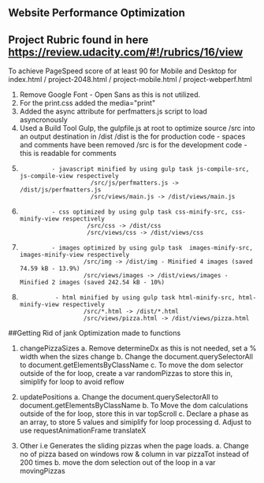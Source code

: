 ## Website Performance Optimization
## Project Rubric found in here https://review.udacity.com/#!/rubrics/16/view
To achieve PageSpeed score of at least 90 for Mobile and Desktop for index.html / project-2048.html / project-mobile.html / project-webperf.html

1. Remove Google Font - Open Sans as this is not utilized.
2. For the print.css added the media="print"
3. Added the async attribute for perfmatters.js script to load asyncronously
3. Used a Build Tool Gulp, the gulpfile.js at root to optimize source /src into an output destination in /dist
    /dist is the for production code  - spaces and comments have been removed
    /src is for the development code - this is readable for comments
4.              - javascript minified by using gulp task js-compile-src, js-compile-view respectively
                           /src/js/perfmatters.js -> /dist/js/perfmatters.js
                           /src/views/main.js -> /dist/views/main.js                      
5.              - css optimized by using gulp task css-minify-src, css-minify-view respectively
                          /src/css -> /dist/css
                          /src/views/css -> /dist/views/css
6.              - images optimized by using gulp task  images-minify-src, images-minify-view respectively
                         /src/img -> /dist/img - Minified 4 images (saved 74.59 kB - 13.9%)
                         /src/views/images -> /dist/views/images - Minified 2 images (saved 242.54 kB - 10%)
7.               - html minified by using gulp task html-minify-src, html-minify-view respectively
                         /src/*.html -> /dist/*.html
                         /src/views/pizza.html -> /dist/views/pizza.html

##Getting Rid of jank
Optimization made to  functions

1. changePizzaSizes
a. Remove determineDx as this is not needed, set a % width when the sizes change
b. Change the document.querySelectorAll to document.getElementsByClassName
c. To move the dom selector outside of the for loop, create a var randomPizzas to store this in, simiplify for loop to avoid reflow

2. updatePositions
a. Change the document.querySelectorAll to document.getElementsByClassName
b. To Move the dom calculations outside of the for loop, store this in var topScroll
c. Declare a phase as an array, to store 5 values and simiplify for loop processing
d. Adjust to use requestAnimationFrame translateX

3. Other i.e  Generates the sliding pizzas when the page loads.
a.   Change no of pizza based on windows row & column in var pizzaTot instead of 200 times
b.   move the dom selection out of the loop in a var movingPizzas
